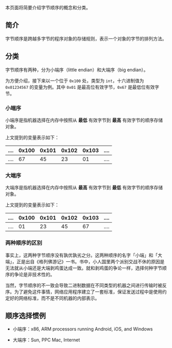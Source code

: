 本页面将简要介绍字节顺序的概念和分类。

## 简介

字节顺序是跨越多字节的程序对象的存储规则，表示一个对象的字节的排列方法。

## 分类

字节顺序有两种，分为小端序（little endian）和大端序（big endian）。

为方便介绍，接下来以一个位于 `0x100` 处，类型为 `int`，十六进制值为 `0x01234567` 的变量为例。其中 `0x01` 是最高位有效字节，`0x67` 是最低位有效字节。

### 小端序

小端序是指机器选择在内存中按照从 **最低** 有效字节到 **最高** 有效字节的顺序存储对象。

上文提到的变量表示如下：

| .... | 0x100 | 0x101 | 0x102 | 0x103 | .... |
| ---- | ----- | ----- | ----- | ----- | ---- |
| .... | 67    | 45    | 23    | 01    | .... |

### 大端序

大端序是指机器选择在内存中按照从 **最高** 有效字节到 **最低** 有效字节的顺序存储对象。

上文提到的变量表示如下：

| .... | 0x100 | 0x101 | 0x102 | 0x103 | .... |
| ---- | ----- | ----- | ----- | ----- | ---- |
| .... | 01    | 23    | 45    | 67    | .... |

### 两种顺序的区别

事实上，这两种字节顺序没有孰优孰劣之分。这两种顺序的名字「小端」和「大端」，正是出自《格列佛游记》一书。书中，小人国里两个派别交战不休的原因是无法就从小端还是大端剥鸡蛋达成一致。就和剥鸡蛋的争论一样，选择何种字节顺序的争论是非技术性的。

当然，字节顺序的不一致会导致二进制数据在不同类型的机器之间进行传输时被反序。为了避免这件事情，网络应用程序建立了一套标准，保证发送过程中是使用约定好的网络标准，而不是不同机器的内部表示。

## 顺序选择惯例

-   小端序：x86, ARM processors running Android, iOS, and Windows

-   大端序：Sun, PPC Mac, Internet
